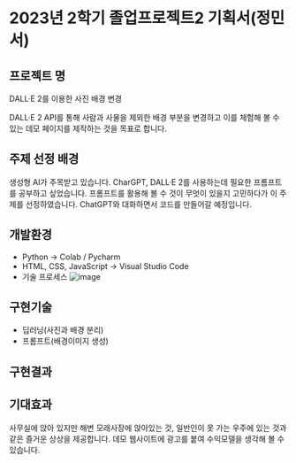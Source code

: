 # 2023년 2학기 졸업프로젝트2 기획서(정민서)
## 프로젝트 명
DALL·E 2를 이용한 사진 배경 변경

DALL·E 2 API를 통해 사람과 사물을 제외한 배경 부분을 변경하고 이를 체험해 볼 수 있는 데모 페이지를 제작하는 것을 목표로 합니다.
## 주제 선정 배경
생성형 AI가 주목받고 있습니다. CharGPT, DALL·E 2를 사용하는데 필요한 프롬프트를 공부하고 싶었습니다. 프롬프트를 활용해 볼 수 것이 무엇이 있을지 고민하다가 이 주제를 선정하였습니다. ChatGPT와 대화하면서 코드를 만들어갈 예정입니다.
## 개발환경
* Python -> Colab / Pycharm
* HTML, CSS, JavaScript -> Visual Studio Code
* 기술 프로세스
![image](https://github.com/honglll111/Graduation_Project/assets/87513761/316dada4-4d23-4c67-b519-fb900b0b904b)
## 구현기술
* 딥러닝(사진과 배경 분리)
* 프롬프트(배경이미지 생성) 
## 구현결과

## 기대효과
사무실에 앉아 있지만 해변 모래사장에 앉아있는 것, 일반인이 못 가는 우주에 있는 것과 같은 즐거운 상상을 제공합니다. 데모 웹사이트에 광고를 붙여 수익모델을 생각해 볼 수 있습니다.
